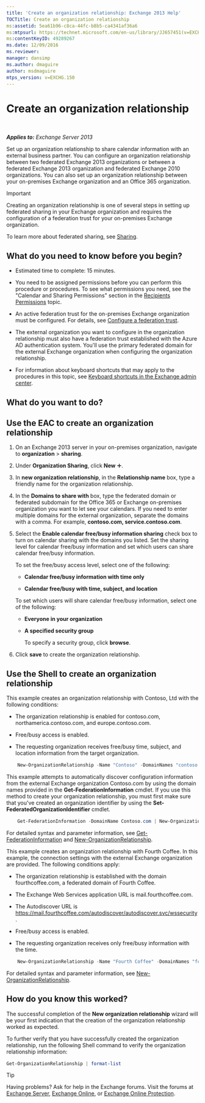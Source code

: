 ```yaml
---
title: 'Create an organization relationship: Exchange 2013 Help'
TOCTitle: Create an organization relationship
ms:assetid: 5ea61b96-c8ca-44fc-b8b5-ca4341af36a6
ms:mtpsurl: https://technet.microsoft.com/en-us/library/JJ657451(v=EXCHG.150)
ms:contentKeyID: 49289267
ms.date: 12/09/2016
ms.reviewer: 
manager: dansimp
ms.author: dmaguire
author: msdmaguire
mtps_version: v=EXCHG.150
---
```


# Create an organization relationship

 

_**Applies to:** Exchange Server 2013_


Set up an organization relationship to share calendar information with an external business partner. You can configure an organization relationship between two federated Exchange 2013 organizations or between a federated Exchange 2013 organization and federated Exchange 2010 organizations. You can also set up an organization relationship between your on-premises Exchange organization and an Office 365 organization.


> [!IMPORTANT]
> Creating an organization relationship is one of several steps in setting up federated sharing in your Exchange organization and requires the configuration of a federation trust for your on-premises Exchange organization.



To learn more about federated sharing, see [Sharing](sharing-exchange-2013-help.md).

## What do you need to know before you begin?

  - Estimated time to complete: 15 minutes.

  - You need to be assigned permissions before you can perform this procedure or procedures. To see what permissions you need, see the "Calendar and Sharing Permissions" section in the [Recipients Permissions](recipients-permissions-exchange-2013-help.md) topic.

  - An active federation trust for the on-premises Exchange organization must be configured. For details, see [Configure a federation trust](configure-a-federation-trust-exchange-2013-help.md).

  - The external organization you want to configure in the organization relationship must also have a federation trust established with the Azure AD authentication system. You'll use the primary federated domain for the external Exchange organization when configuring the organization relationship.

  - For information about keyboard shortcuts that may apply to the procedures in this topic, see [Keyboard shortcuts in the Exchange admin center](keyboard-shortcuts-in-the-exchange-admin-center-2013-help.md).

## What do you want to do?

## Use the EAC to create an organization relationship

1.  On an Exchange 2013 server in your on-premises organization, navigate to **organization** \> **sharing**.

2.  Under **Organization Sharing**, click **New** ![Add Icon](images/JJ218640.c1e75329-d6d7-4073-a27d-498590bbb558(EXCHG.150).gif "Add Icon").

3.  In **new organization relationship**, in the **Relationship name** box, type a friendly name for the organization relationship.

4.  In the **Domains to share with** box, type the federated domain or federated subdomain for the Office 365 or Exchange on-premises organization you want to let see your calendars. If you need to enter multiple domains for the external organization, separate the domains with a comma. For example, **contoso.com, service.contoso.com**.

5.  Select the **Enable calendar free/busy information sharing** check box to turn on calendar sharing with the domains you listed. Set the sharing level for calendar free/busy information and set which users can share calendar free/busy information.
    
    To set the free/busy access level, select one of the following:
    
      - **Calendar free/busy information with time only**
    
      - **Calendar free/busy with time, subject, and location**
    
    To set which users will share calendar free/busy information, select one of the following:
    
      - **Everyone in your organization**
    
      - **A specified security group**
        
        To specify a security group, click **browse**.

6.  Click **save** to create the organization relationship.

## Use the Shell to create an organization relationship

This example creates an organization relationship with Contoso, Ltd with the following conditions:

  - The organization relationship is enabled for contoso.com, northamerica.contoso.com, and europe.contoso.com.

  - Free/busy access is enabled.

  - The requesting organization receives free/busy time, subject, and location information from the target organization.

<!-- end list -->

```powershell
    New-OrganizationRelationship -Name "Contoso" -DomainNames "contoso.com","northamerica.contoso.com","europe.contoso.com" -FreeBusyAccessEnabled $true -FreeBusyAccessLevel LimitedDetails
```

This example attempts to automatically discover configuration information from the external Exchange organization Contoso.com by using the domain names provided in the **Get-FederationInformation** cmdlet. If you use this method to create your organization relationship, you must first make sure that you've created an organization identifier by using the **Set-FederatedOrganizationIdentifier** cmdlet.

```powershell
    Get-FederationInformation -DomainName Contoso.com | New-OrganizationRelationship -Name "Contoso" -FreeBusyAccessEnabled $true -FreeBusyAccessLevel -LimitedDetails
```

For detailed syntax and parameter information, see [Get-FederationInformation](https://technet.microsoft.com/en-us/library/dd351221\(v=exchg.150\)) and [New-OrganizationRelationship](https://technet.microsoft.com/en-us/library/ee332357\(v=exchg.150\)).

This example creates an organization relationship with Fourth Coffee. In this example, the connection settings with the external Exchange organization are provided. The following conditions apply:

  - The organization relationship is established with the domain fourthcoffee.com, a federated domain of Fourth Coffee.

  - The Exchange Web Services application URL is mail.fourthcoffee.com.

  - The Autodiscover URL is https://mail.fourthcoffee.com/autodiscover/autodiscover.svc/wssecurity.

  - Free/busy access is enabled.

  - The requesting organization receives only free/busy information with the time.

<!-- end list -->

```powershell
    New-OrganizationRelationship -Name "Fourth Coffee" -DomainNames "fourthcoffee.com" -FreeBusyAccessEnabled $true -FreeBusyAccessLevel -AvailabilityOnly -TargetAutodiscoverEpr "https://mail.fourthcoffee.com/autodiscover/autodiscover.svc/wssecurity" -TargetApplicationUri "mail.fourthcoffee.com"
```

For detailed syntax and parameter information, see [New-OrganizationRelationship](https://technet.microsoft.com/en-us/library/ee332357\(v=exchg.150\)).

## How do you know this worked?

The successful completion of the **New organization relationship** wizard will be your first indication that the creation of the organization relationship worked as expected.

To further verify that you have successfully created the organization relationship, run the following Shell command to verify the organization relationship information:

```powershell
Get-OrganizationRelationship | format-list
```


> [!TIP]
> Having problems? Ask for help in the Exchange forums. Visit the forums at <A href="https://go.microsoft.com/fwlink/p/?linkid=60612">Exchange Server</A>, <A href="https://go.microsoft.com/fwlink/p/?linkid=267542">Exchange Online</A>, or <A href="https://go.microsoft.com/fwlink/p/?linkid=285351">Exchange Online Protection</A>.


